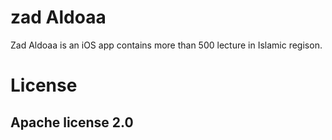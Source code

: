 # zad Aldoaa

Zad Aldoaa is an iOS app contains more than 500 lecture in Islamic regison.

# License

## Apache license 2.0
